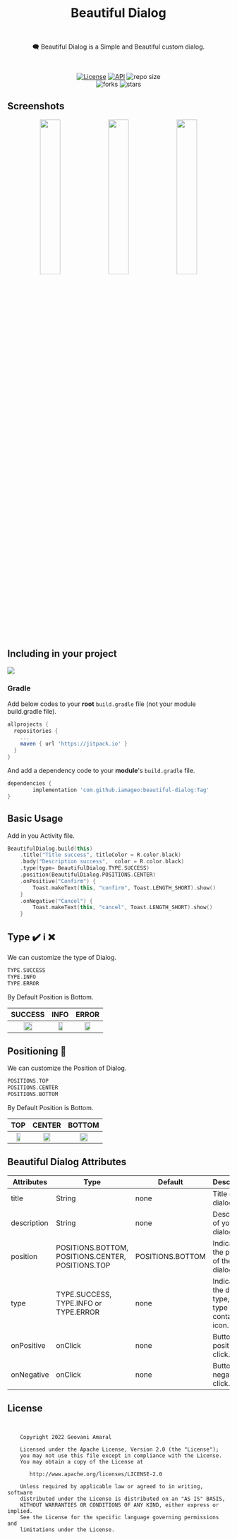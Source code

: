 <h1 align="center">Beautiful Dialog</h1></br>
<p align="center"> 
🗨️ Beautiful Dialog is a Simple and Beautiful custom dialog.
</p>
</br>

<p align="center">
  <a href="https://opensource.org/licenses/Apache-2.0"><img alt="License" src="https://img.shields.io/badge/License-Apache%202.0-blue.svg"/></a>
  <a href="https://android-arsenal.com/api?level=21"><img alt="API" src="https://img.shields.io/badge/API-21%2B-brightgreen.svg?style=flat"/></a>
  <img alt="repo size" src="https://img.shields.io/github/repo-size/iamageo/beautiful-dialog"/>
  </br>
    <img alt="forks" src="https://img.shields.io/github/forks/iamageo/beautiful-dialog?style=social"/>
    <img alt="stars" src="https://img.shields.io/github/stars/iamageo/beautiful-dialog?style=social"/>

  
</p>

## Screenshots
<p align="center">
<img src="https://user-images.githubusercontent.com/26925002/162633413-8cc80819-5ff8-4258-b60e-5101d058c907.png" width="30%"/>
<img src="https://user-images.githubusercontent.com/26925002/162633421-653961c1-a77b-4009-945d-09618c6fd772.png" width="30%"/>
<img src="https://user-images.githubusercontent.com/26925002/162633431-38a1a45e-91b7-4a1a-b4ba-686fe440b8b5.png" width="30%"/>
</p>

## Including in your project
[![](https://jitpack.io/v/iamageo/beautiful-dialog.svg)](https://jitpack.io/#iamageo/beautiful-dialog)
### Gradle 
Add below codes to your **root** `build.gradle` file (not your module build.gradle file).
```gradle
allprojects {
  repositories {
    ...
    maven { url 'https://jitpack.io' }
  }
}
```
And add a dependency code to your **module**'s `build.gradle` file.
```gradle
dependencies {
        implementation 'com.github.iamageo:beautiful-dialog:Tag'
}
```

## Basic Usage
Add in you Activity file.

```kotlin
BeautifulDialog.build(this)
    .title("Title success", titleColor = R.color.black)
    .body("Description success",  color = R.color.black)
    .type(type= BeautifulDialog.TYPE.SUCCESS)
    .position(BeautifulDialog.POSITIONS.CENTER)
    .onPositive("Confirm") {
        Toast.makeText(this, "confirm", Toast.LENGTH_SHORT).show()
    }
    .onNegative("Cancel") {
        Toast.makeText(this, "cancel", Toast.LENGTH_SHORT).show()
    }

```

## Type ✔️ ℹ️ ❌
We can customize the type of Dialog.
```kotlin
TYPE.SUCCESS
TYPE.INFO
TYPE.ERROR
```
By Default Position is Bottom.

| SUCCESS | INFO | ERROR
| :---------------: | :---------------: | :---------------: | 
| <img src="https://user-images.githubusercontent.com/26925002/162633413-8cc80819-5ff8-4258-b60e-5101d058c907.png" align="center" width="50%"/> | <img src="https://user-images.githubusercontent.com/26925002/162633421-653961c1-a77b-4009-945d-09618c6fd772.png" align="center" width="50%"/> | <img src="https://user-images.githubusercontent.com/26925002/162633431-38a1a45e-91b7-4a1a-b4ba-686fe440b8b5.png" align="center" width="50%"/>


## Positioning 📱
We can customize the Position of Dialog.
```kotlin
POSITIONS.TOP
POSITIONS.CENTER
POSITIONS.BOTTOM
```
By Default Position is Bottom.

| TOP | CENTER | BOTTOM
| :---------------: | :---------------: | :---------------: | 
| <img src="https://user-images.githubusercontent.com/26925002/162633413-8cc80819-5ff8-4258-b60e-5101d058c907.png" align="center" width="50%"/> | <img src="https://user-images.githubusercontent.com/26925002/162633413-8cc80819-5ff8-4258-b60e-5101d058c907.png" align="center" width="50%"/> | <img src="https://user-images.githubusercontent.com/26925002/162633465-7dae6ed4-c638-432e-a823-7276e046546b.png" align="center" width="50%"/>


## Beautiful Dialog Attributes
Attributes | Type | Default | Description
--- | --- | --- | ---
title | String | none | Title of you dialog. 
description | String | none | Description of you dialog.
position | POSITIONS.BOTTOM, POSITIONS.CENTER, POSITIONS.TOP | POSITIONS.BOTTOM | Indicates the position of the dialog.
type | TYPE.SUCCESS, TYPE.INFO or TYPE.ERROR | none | Indicates the dialog type, each type contains an icon.
onPositive | onClick | none | Button positive click.
onNegative | onClick | none | Button negative click.

## License
```


    Copyright 2022 Geovani Amaral

    Licensed under the Apache License, Version 2.0 (the "License");
    you may not use this file except in compliance with the License.
    You may obtain a copy of the License at

       http://www.apache.org/licenses/LICENSE-2.0

    Unless required by applicable law or agreed to in writing, software
    distributed under the License is distributed on an "AS IS" BASIS,
    WITHOUT WARRANTIES OR CONDITIONS OF ANY KIND, either express or implied.
    See the License for the specific language governing permissions and
    limitations under the License.

```

